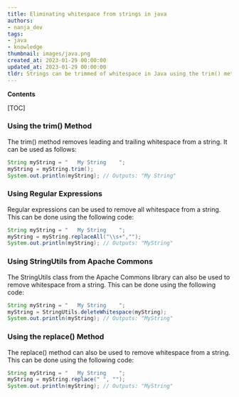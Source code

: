 ```yaml
---
title: Eliminating whitespace from strings in java
authors:
- nanja_dev
tags:
- java
- knowledge
thumbnail: images/java.png
created_at: 2023-01-29 00:00:00
updated_at: 2023-01-29 00:00:00
tldr: Strings can be trimmed of whitespace in Java using the trim() method.
---
```


**Contents**

[TOC]

### Using the trim() Method
The trim() method removes leading and trailing whitespace from a string. It can be used as follows:

```java
String myString = "   My String    ";
myString = myString.trim();
System.out.println(myString); // Outputs: "My String"
```

### Using Regular Expressions
Regular expressions can be used to remove all whitespace from a string. This can be done using the following code:

```java
String myString = "   My String    ";
myString = myString.replaceAll("\\s+","");
System.out.println(myString); // Outputs: "MyString"
```

### Using StringUtils from Apache Commons
The StringUtils class from the Apache Commons library can also be used to remove whitespace from a string. This can be done using the following code:

```java
String myString = "   My String    ";
myString = StringUtils.deleteWhitespace(myString);
System.out.println(myString); // Outputs: "MyString"
```

### Using the replace() Method
The replace() method can also be used to remove whitespace from a string. This can be done using the following code:

```java
String myString = "   My String    ";
myString = myString.replace(" ", "");
System.out.println(myString); // Outputs: "MyString"
```
